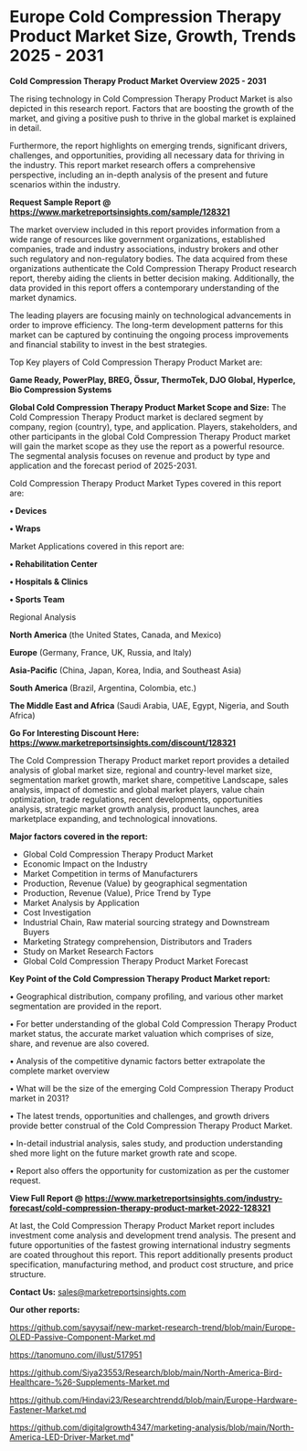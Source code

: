 # Europe Cold Compression Therapy Product Market Size, Growth, Trends 2025 - 2031

<Strong> Cold Compression Therapy Product Market Overview 2025 - 2031</strong>

The rising technology in Cold Compression Therapy Product Market is also depicted in this research report. Factors that are boosting the growth of the market, and giving a positive push to thrive in the global market is explained in detail.

Furthermore, the report highlights on emerging trends, significant drivers, challenges, and opportunities, providing all necessary data for thriving in the industry. This report market research offers a comprehensive perspective, including an in-depth analysis of the present and future scenarios within the industry.

<strong>Request Sample Report @ <a href=https://www.marketreportsinsights.com/sample/128321>https://www.marketreportsinsights.com/sample/128321</a></strong>

The market overview included in this report provides information from a wide range of resources like government organizations, established companies, trade and industry associations, industry brokers and other such regulatory and non-regulatory bodies. The data acquired from these organizations authenticate the Cold Compression Therapy Product research report, thereby aiding the clients in better decision making. Additionally, the data provided in this report offers a contemporary understanding of the market dynamics.

The leading players are focusing mainly on technological advancements in order to improve efficiency. The long-term development patterns for this market can be captured by continuing the ongoing process improvements and financial stability to invest in the best strategies.

Top Key players of Cold Compression Therapy Product Market are:

<strong>Game Ready, PowerPlay, BREG, Össur, ThermoTek, DJO Global, HyperIce, Bio Compression Systems</strong>

<strong><b>Global Cold Compression Therapy Product Market Scope and Size:</b></strong>
The Cold Compression Therapy Product market is declared segment by company, region (country), type, and application. Players, stakeholders, and other participants in the global Cold Compression Therapy Product market will gain the market scope as they use the report as a powerful resource. The segmental analysis focuses on revenue and product by type and application and the forecast period of 2025-2031.

Cold Compression Therapy Product Market Types covered in this report are:

<strong>• Devices

• Wraps</strong>

Market Applications covered in this report are:

<strong>• Rehabilitation Center

• Hospitals & Clinics

• Sports Team</strong> 

Regional Analysis

<strong>North America</strong> (the United States, Canada, and Mexico)

<strong>Europe</strong> (Germany, France, UK, Russia, and Italy)

<strong>Asia-Pacific</strong> (China, Japan, Korea, India, and Southeast Asia)

<strong>South America</strong> (Brazil, Argentina, Colombia, etc.)

<strong>The Middle East and Africa</strong> (Saudi Arabia, UAE, Egypt, Nigeria, and South Africa)

<strong>Go For Interesting Discount Here: <a href=https://www.marketreportsinsights.com/discount/128321>https://www.marketreportsinsights.com/discount/128321</a></strong>

The Cold Compression Therapy Product market report provides a detailed analysis of global market size, regional and country-level market size, segmentation market growth, market share, competitive Landscape, sales analysis, impact of domestic and global market players, value chain optimization, trade regulations, recent developments, opportunities analysis, strategic market growth analysis, product launches, area marketplace expanding, and technological innovations.

<strong><b>Major factors covered in the report:</b></strong>
<ul>
  <li>Global Cold Compression Therapy Product Market </li>
  <li>Economic Impact on the Industry</li>
  <li>Market Competition in terms of Manufacturers</li>
  <li>Production, Revenue (Value) by geographical segmentation</li>
  <li>Production, Revenue (Value), Price Trend by Type</li>
  <li>Market Analysis by Application</li>
  <li>Cost Investigation</li>
  <li>Industrial Chain, Raw material sourcing strategy and Downstream Buyers</li>
  <li>Marketing Strategy comprehension, Distributors and Traders</li>
  <li>Study on Market Research Factors</li>
  <li>Global Cold Compression Therapy Product Market Forecast</li>
</ul>

<strong><b>Key Point of the Cold Compression Therapy Product Market report:</b></strong>

• Geographical distribution, company profiling, and various other market segmentation are provided in the report.

• For better understanding of the global Cold Compression Therapy Product market status, the accurate market valuation which comprises of size, share, and revenue are also covered.

• Analysis of the competitive dynamic factors better extrapolate the complete market overview

• What will be the size of the emerging Cold Compression Therapy Product market in 2031?

• The latest trends, opportunities and challenges, and growth drivers provide better construal of the Cold Compression Therapy Product Market.

• In-detail industrial analysis, sales study, and production understanding shed more light on the future market growth rate and scope.

• Report also offers the opportunity for customization as per the customer request.

<strong><b>View Full Report @ <a href=https://www.marketreportsinsights.com/industry-forecast/cold-compression-therapy-product-market-2022-128321>https://www.marketreportsinsights.com/industry-forecast/cold-compression-therapy-product-market-2022-128321</a></b></strong>


At last, the Cold Compression Therapy Product Market report includes investment come analysis and development trend analysis. The present and future opportunities of the fastest growing international industry segments are coated throughout this report. This report additionally presents product specification, manufacturing method, and product cost structure, and price structure.

<strong>Contact Us:</strong>
sales@marketreportsinsights.com

<strong>Our other reports:</strong>

<a href=https://github.com/sayysaif/new-market-research-trend/blob/main/Europe-OLED-Passive-Component-Market.md>https://github.com/sayysaif/new-market-research-trend/blob/main/Europe-OLED-Passive-Component-Market.md</a>

<a href=https://tanomuno.com/illust/517951>https://tanomuno.com/illust/517951</a>

<a href=https://github.com/Siya23553/Research/blob/main/North-America-Bird-Healthcare-%26-Supplements-Market.md>https://github.com/Siya23553/Research/blob/main/North-America-Bird-Healthcare-%26-Supplements-Market.md</a>

<a href=https://github.com/Hindavi23/Researchtrendd/blob/main/Europe-Hardware-Fastener-Market.md>https://github.com/Hindavi23/Researchtrendd/blob/main/Europe-Hardware-Fastener-Market.md</a>

<a href=https://github.com/digitalgrowth4347/marketing-analysis/blob/main/North-America-LED-Driver-Market.md>https://github.com/digitalgrowth4347/marketing-analysis/blob/main/North-America-LED-Driver-Market.md</a>"
